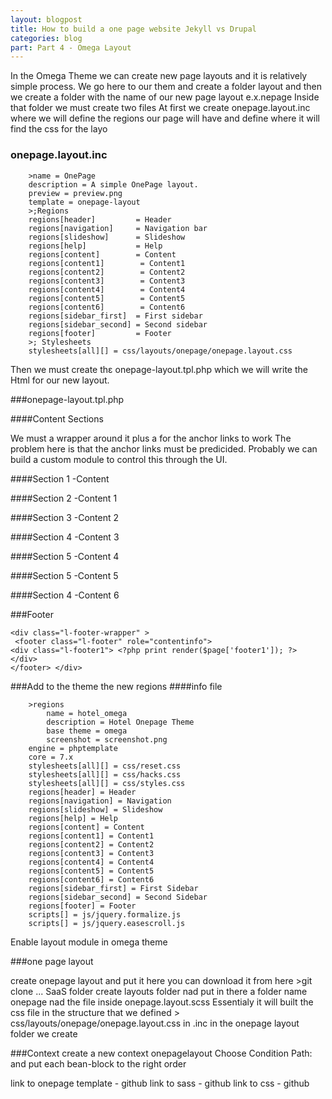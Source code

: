 ```yaml
---
layout: blogpost
title: How to build a one page website Jekyll vs Drupal
categories: blog
part: Part 4 - Omega Layout
---
```


In the Omega Theme we can create new page layouts and it is relatively simple process.
We go here to our them and create a folder layout and then we create a folder with the name of our new page layout e.x.nepage
 Inside that folder we must create two files
 At first we create onepage.layout.inc where we will define the regions our page will have and define where it will find the css for the layo


### onepage.layout.inc
        >name = OnePage
        description = A simple OnePage layout.
        preview = preview.png
        template = onepage-layout
        >;Regions
        regions[header]         = Header
        regions[navigation]     = Navigation bar
        regions[slideshow]    	= Slideshow
        regions[help]           = Help
        regions[content]        = Content
        regions[content1]        = Content1
        regions[content2]        = Content2
        regions[content3]        = Content3
        regions[content4]        = Content4
        regions[content5]        = Content5
        regions[content6]        = Content6
        regions[sidebar_first]  = First sidebar
        regions[sidebar_second] = Second sidebar
        regions[footer]         = Footer
        >; Stylesheets
        stylesheets[all][] = css/layouts/onepage/onepage.layout.css



Then we must create thε onepage-layout.tpl.php which we will write the Html for our new layout.

###onepage-layout.tpl.php
     

     
####Content Sections

We must a wrapper around it plus a 
<a name="studio"></a>
for the anchor links to work
The problem here is that the anchor links must be predicided. Probably we can build a custom module to control this through the UI.
	
####Section 1 -Content

<div class="content-wrapper">
<?php print render($page['content']); ?>
</div>
      
####Section 2 -Content 1
      <div class="content1-wrapper">
      <a name="studio"></a>
      <?php print render($page['content1']); ?>
      </div> 
      
####Section 3 -Content 2
      <div class="content2-wrapper">
      <a name="onebedroom"></a>
      <?php print render($page['content2']); ?>
      </div> 
      
####Section 4 -Content 3
      <div class="content3-wrapper">
      <a name="twobedroom"></a>
      <?php print render($page['content3']); ?>
      </div> 
      
####Section 5 -Content 4
      <div class="content4-wrapper">
      <a name="reservation"></a>
      <?php print render($page['content4']); ?>
      </div> 
      
####Section 5 -Content 5
      <div class="content5-wrapper">
      <?php print render($page['content5']); ?>
      </div> 
      
####Section 4 -Content 6
      <div  class="content6-wrapper">
      <a name="contact"></a>
      <?php print render($page['content6']); ?>
      </div>    


###Footer 

	<div class="l-footer-wrapper" >
 	 <footer class="l-footer" role="contentinfo">
    <div class="l-footer1"> <?php print render($page['footer1']); ?> </div>
    </footer> </div>
 
###Add to the theme the new regions
####info file

        >regions
            name = hotel_omega
            description = Hotel Onepage Theme
            base theme = omega
            screenshot = screenshot.png
        engine = phptemplate
        core = 7.x
        stylesheets[all][] = css/reset.css
        stylesheets[all][] = css/hacks.css
        stylesheets[all][] = css/styles.css
        regions[header] = Header
        regions[navigation] = Navigation
        regions[slideshow] = Slideshow
        regions[help] = Help
        regions[content] = Content
        regions[content1] = Content1
        regions[content2] = Content2
        regions[content3] = Content3
        regions[content4] = Content4
        regions[content5] = Content5
        regions[content6] = Content6
        regions[sidebar_first] = First Sidebar
        regions[sidebar_second] = Second Sidebar
        regions[footer] = Footer
        scripts[] = js/jquery.formalize.js
        scripts[] = js/jquery.easescroll.js

Enable layout module in omega theme

###one page layout

create onepage layout and put it here
you can download it from here
        >git clone ...
        SaaS  folder create layouts folder nad put in there a folder name onepage nad the file inside 
        onepage.layout.scss
        Essentialy it will built the css file in the structure that we defined
        > css/layouts/onepage/onepage.layout.css
        in .inc in the onepage layout folder we create

###Context 
create a new context onepagelayout 
Choose Condition 
Path: <front>
and put each bean-block to the right order


link to onepage template - github
link to sass - github
link to css - github
